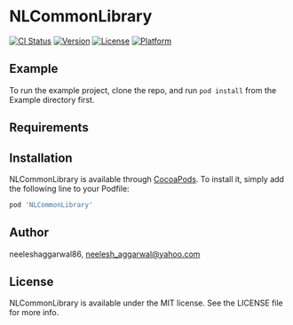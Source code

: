# NLCommonLibrary

[![CI Status](https://img.shields.io/travis/neeleshaggarwal86/NLCommonLibrary.svg?style=flat)](https://travis-ci.org/neeleshaggarwal86/NLCommonLibrary)
[![Version](https://img.shields.io/cocoapods/v/NLCommonLibrary.svg?style=flat)](https://cocoapods.org/pods/NLCommonLibrary)
[![License](https://img.shields.io/cocoapods/l/NLCommonLibrary.svg?style=flat)](https://cocoapods.org/pods/NLCommonLibrary)
[![Platform](https://img.shields.io/cocoapods/p/NLCommonLibrary.svg?style=flat)](https://cocoapods.org/pods/NLCommonLibrary)

## Example

To run the example project, clone the repo, and run `pod install` from the Example directory first.

## Requirements

## Installation

NLCommonLibrary is available through [CocoaPods](https://cocoapods.org). To install
it, simply add the following line to your Podfile:

```ruby
pod 'NLCommonLibrary'
```

## Author

neeleshaggarwal86, neelesh_aggarwal@yahoo.com

## License

NLCommonLibrary is available under the MIT license. See the LICENSE file for more info.
